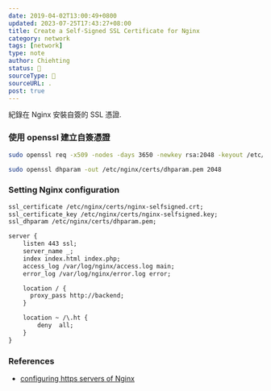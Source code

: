 ```yaml
---
date: 2019-04-02T13:00:49+0800
updated: 2023-07-25T17:43:27+08:00
title: Create a Self-Signed SSL Certificate for Nginx
category: network
tags: [network]
type: note
author: Chiehting
status: 🌲
sourceType: 📜️
sourceURL: .
post: true
---
```


紀錄在 Nginx 安裝自簽的 SSL 憑證.

<!--more-->

###  使用 openssl 建立自簽憑證

```bash
sudo openssl req -x509 -nodes -days 3650 -newkey rsa:2048 -keyout /etc/nginx/certs/nginx-selfsigned.key -out /etc/nginx/certs/nginx-selfsigned.crt
```

```bash
sudo openssl dhparam -out /etc/nginx/certs/dhparam.pem 2048
```

### Setting Nginx configuration

```txt
ssl_certificate /etc/nginx/certs/nginx-selfsigned.crt;
ssl_certificate_key /etc/nginx/certs/nginx-selfsigned.key;
ssl_dhparam /etc/nginx/certs/dhparam.pem;
```

```txt
server {
    listen 443 ssl;
    server_name _;
    index index.html index.php;
    access_log /var/log/nginx/access.log main;
    error_log /var/log/nginx/error.log error;

    location / {
      proxy_pass http://backend;
    }

    location ~ /\.ht {
        deny  all;
    }
}
```

### References

* [configuring https servers of Nginx](http://nginx.org/en/docs/http/configuring_https_servers.html)

